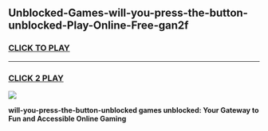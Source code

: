 
## Unblocked-Games-will-you-press-the-button-unblocked-Play-Online-Free-gan2f
<h3>
<a href="https://premium76.site?title=will-you-press-the-button-unblocked&ref=26A">CLICK TO PLAY</a></h3>
<hr>

<h3>
<a href="https://premium76.site?title=will-you-press-the-button-unblocked&ref=26A">CLICK 2 PLAY</a>
  
</h3>

<a href="https://premium76.site?title=will-you-press-the-button-unblocked&ref=26A"><img src="https://clearcache.store/games.png"></a>


**will-you-press-the-button-unblocked games unblocked: Your Gateway to Fun and Accessible Online Gaming**
